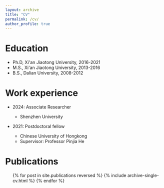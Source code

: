 ```yaml
---
layout: archive
title: "CV"
permalink: /cv/
author_profile: true
---
```



Education
======
* Ph.D, Xi'an Jiaotong University, 2016-2021
* M.S., Xi'an Jiaotong University, 2013-2016
* B.S., Dalian University, 2008-2012

Work experience
======
* 2024: Associate Researcher
  * Shenzhen University

* 2021: Postdoctoral fellow
  * Chinese University of Hongkong
  * Supervisor: Professor Pinjia He

Publications
======
  <ul>{% for post in site.publications reversed %}
    {% include archive-single-cv.html %}
  {% endfor %}</ul>
  

